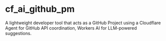 # cf_ai_github_pm
A lightweight developer tool that acts as a GitHub Project using a Cloudflare Agent for GitHub API coordination, Workers AI for LLM-powered suggestions.
